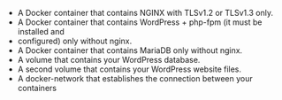 - A Docker container that contains NGINX with TLSv1.2 or TLSv1.3 only.
- A Docker container that contains WordPress + php-fpm (it must be installed and
- configured) only without nginx.
- A Docker container that contains MariaDB only without nginx.
- A volume that contains your WordPress database.
- A second volume that contains your WordPress website files.
- A docker-network that establishes the connection between your containers